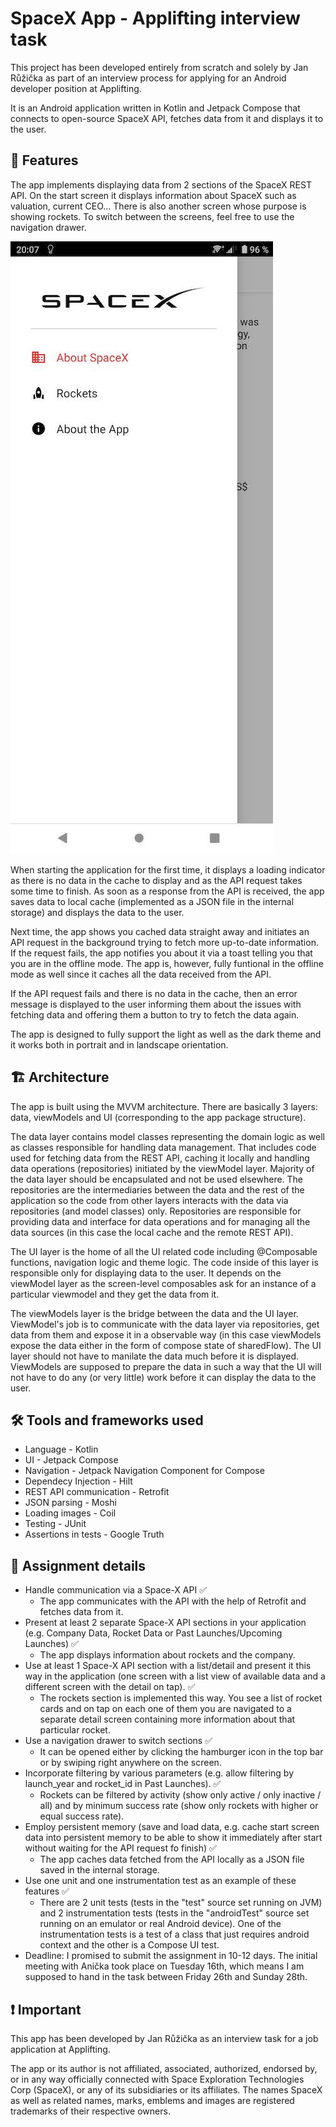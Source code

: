 # SpaceX App - Applifting interview task
This project has been developed entirely from scratch and solely by Jan Růžička as part of an interview process for applying for an Android developer position at Applifting.

It is an Android application written in Kotlin and Jetpack Compose that connects to open-source SpaceX API, fetches data from it and displays it to the user.

## 📱 Features
The app implements displaying data from 2 sections of the SpaceX REST API. On the start screen it displays information about SpaceX such as valuation, current CEO... There is also another screen whose purpose is showing rockets. To switch between the screens, feel free to use the navigation drawer.

![Navigation drawer](./assets/screenshot_nav_drawer.jpg)

When starting the application for the first time, it displays a loading indicator as there is no data in the cache to display and as the API request takes some time to finish. As soon as a response from the API is received, the app saves data to local cache (implemented as a JSON file in the internal storage) and displays the data to the user.

Next time, the app shows you cached data straight away and initiates an API request in the background trying to fetch more up-to-date information. If the request fails, the app notifies you about it via a toast telling you that you are in the offline mode. The app is, however, fully funtional in the offline mode as well since it caches all the data received from the API.

If the API request fails and there is no data in the cache, then an error message is displayed to the user informing them about the issues with fetching data and offering them a button to try to fetch the data again.

The app is designed to fully support the light as well as the dark theme and it works both in portrait and in landscape orientation.

## 🏗 Architecture
The app is built using the MVVM architecture. There are basically 3 layers: data, viewModels and UI (corresponding to the app package structure).

The data layer contains model classes representing the domain logic as well as classes responsible for handling data management. That includes code used for fetching data from the REST API, caching it locally and handling data operations (repositories) initiated by the viewModel layer. Majority of the data layer should be encapsulated and not be used elsewhere. The repositories are the intermediaries between the data and the rest of the application so the code from other layers interacts with the data via repositories (and model classes) only. Repositories are responsible for providing data and interface for data operations and for managing all the data sources (in this case the local cache and the remote REST API).

The UI layer is the home of all the UI related code including @Composable functions, navigation logic and theme logic. The code inside of this layer is responsible only for displaying data to the user. It depends on the viewModel layer as the screen-level composables ask for an instance of a particular viewmodel and they get the data from it.

The viewModels layer is the bridge between the data and the UI layer. ViewModel's job is to communicate with the data layer via repositories, get data from them and expose it in a observable way (in this case viewModels expose the data either in the form of compose state of sharedFlow). The UI layer should not have to manilate the data much before it is displayed. ViewModels are supposed to prepare the data in such a way that the UI will not have to do any (or very little) work before it can display the data to the user.

## 🛠 Tools and frameworks used
- Language - Kotlin
- UI - Jetpack Compose
- Navigation - Jetpack Navigation Component for Compose
- Dependecy Injection - Hilt
- REST API communication - Retrofit
- JSON parsing - Moshi
- Loading images - Coil
- Testing - JUnit
- Assertions in tests - Google Truth

## 📝 Assignment details
- Handle communication via a Space-X API ✅
  - The app communicates with the API with the help of Retrofit and fetches data from it.
- Present at least 2 separate Space-X API sections in your application (e.g. Company
Data, Rocket Data or Past Launches/Upcoming Launches) ✅
  - The app displays information about rockets and the company.
- Use at least 1 Space-X API section with a list/detail and present it this way in the
application (one screen with a list view of available data and a different screen with
the detail on tap). ✅
  - The rockets section is implemented this way. You see a list of rocket cards and on tap on each one of them you are navigated to a separate detail screen containing more information about that particular rocket.
- Use a navigation drawer to switch sections ✅
  - It can be opened either by clicking the hamburger icon in the top bar or by swiping right anywhere on the screen.
- Incorporate filtering by various parameters (e.g. allow filtering by launch_year and
rocket_id in Past Launches). ✅
  - Rockets can be filtered by activity (show only active / only inactive / all) and by minimum success rate (show only rockets with higher or equal success rate).
- Employ persistent memory (save and load data, e.g. cache start screen data into
persistent memory to be able to show it immediately after start without waiting for the
API request fo finish) ✅
  - The app caches data fetched from the API locally as a JSON file saved in the internal storage.
- Use one unit and one instrumentation test as an example of these features ✅
  - There are 2 unit tests (tests in the "test" source set running on JVM) and 2 instrumentation tests (tests in the "androidTest" source set running on an emulator or real Android device). One of the instrumentation tests is a test of a class that just requires android context and the other is a Compose UI test.
- Deadline: I promised to submit the assignment in 10-12 days. The initial meeting with Anička took place on Tuesday 16th, which means I am supposed to hand in the task between Friday 26th and Sunday 28th.

## ❗️ Important
This app has been developed by Jan Růžička as an interview task for a job application at Applifting.

The app or its author is not affiliated, associated, authorized, endorsed by, or in any way officially connected with Space Exploration Technologies Corp (SpaceX), or any of its subsidiaries or its affiliates. The names SpaceX as well as related names, marks, emblems and images are registered trademarks of their respective owners.
